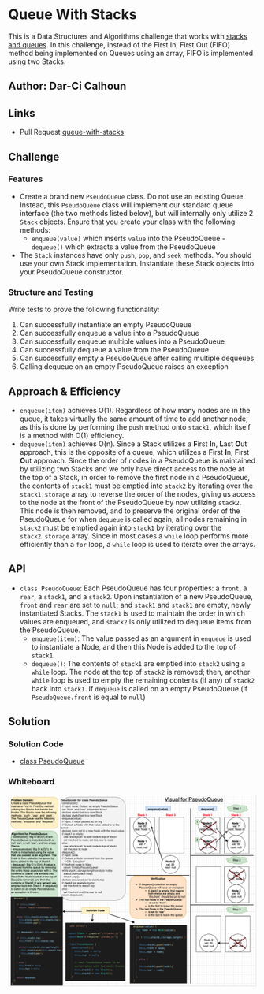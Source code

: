 # Queue With Stacks

This is a Data Structures and Algorithms challenge that works with [stacks and queues](https://codefellows.github.io/common_curriculum/data_structures_and_algorithms/Code_401/class-10/resources/stacks_and_queues.html). In this challenge, instead of the First In, First Out (FIFO) method being implemented on Queues using an array, FIFO is implemented using two Stacks.

## Author: Dar-Ci Calhoun

## Links

- Pull Request [queue-with-stacks](https://github.com/dcalhoun286/data-structures-and-algorithms/pull/36)

## Challenge

### Features

- Create a brand new `PseudoQueue` class. Do not use an existing Queue. Instead, this `PseudoQueue` class will implement our standard queue interface (the two methods listed below), but will internally only utilize 2 `Stack` objects. Ensure that you create your class with the following methods:
  - `enqueue(value)` which inserts `value` into the PseudoQueue
  -`dequeue()` which extracts a value from the PseudoQueue
- The `Stack` instances have only `push`, `pop`, and `seek` methods. You should use your own Stack implementation. Instantiate these Stack objects into your PseudoQueue constructor.

### Structure and Testing

Write tests to prove the following functionality:

1. Can successfully instantiate an empty PseudoQueue
1. Can successfully enqueue a value into a PseudoQueue
1. Can successfully enqueue multiple values into a PseudoQueue
1. Can successfully dequeue a value from the PseudoQueue
1. Can successfully empty a PseudoQueue after calling multiple dequeues
1. Calling dequeue on an empty PseudoQueue raises an exception

## Approach & Efficiency

- `enqueue(item)` achieves O(1). Regardless of how many nodes are in the queue, it takes virtually the same amount of time to add another node, as this is done by performing the `push` method onto `stack1`, which itself is a method with O(1) efficiency.
- `dequeue(item)` achieves O(n). Since a Stack utilizes a **F**irst **I**n, **L**ast **O**ut approach, this is the opposite of a queue, which utilizes a **F**irst **I**n, **F**irst **O**ut approach. Since the order of nodes in a PseudoQueue is maintained by utilizing two Stacks and we only have direct access to the node at the top of a Stack, in order to remove the first node in a PseudoQueue, the contents of `stack1` must be emptied into `stack2` by iterating over the `stack1.storage` array to reverse the order of the nodes, giving us access to the node at the front of the PseudoQueue by now utilizing `stack2`. This node is then removed, and to preserve the original order of the PseudoQueue for when `dequeue` is called again, all nodes remaining in `stack2` must be emptied again into `stack1` by iterating over the `stack2.storage` array. Since in most cases a `while` loop performs more efficiently than a `for` loop, a `while` loop is used to iterate over the arrays.

## API

- `class PseudoQueue`: Each PseudoQueue has four properties: a `front`, a `rear`, a `stack1`, and a `stack2`. Upon instantiation of a new PseudoQueue, `front` and `rear` are set to `null`; and `stack1` and `stack1` are empty, newly instantiated Stacks. The `stack1` is used to maintain the order in which values are enqueued, and `stack2` is only utilized to dequeue items from the PseudoQueue.
  - `enqueue(item)`: The value passed as an argument in `enqueue` is used to instantiate a Node, and then this Node is added to the top of `stack1`.
  - `dequeue()`: The contents of `stack1` are emptied into `stack2` using a `while` loop. The node at the top of `stack2` is removed; then, another `while` loop is used to empty the remaining contents (if any) of `stack2` back into `stack1`. If `dequeue` is called on an empty PseudoQueue (if `PseudoQueue.front` is equal to `null`)

## Solution

### Solution Code

- [class PseudoQueue](lib/queue-with-stacks.js)

### Whiteboard

![queue-with-stacks whiteboard](assets/queue-with-stacks.png)

